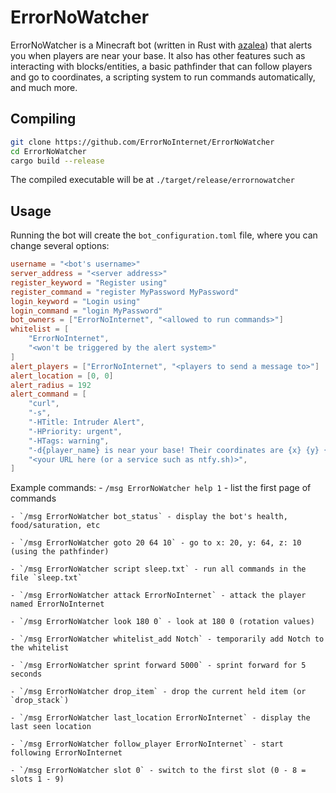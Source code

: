 # ErrorNoWatcher
ErrorNoWatcher is a Minecraft bot (written in Rust with [azalea](https://github.com/mat-1/azalea)) that alerts you when players are near your base. It also has other features such as interacting with blocks/entities, a basic pathfinder that can follow players and go to coordinates, a scripting system to run commands automatically, and much more.

## Compiling
```sh
git clone https://github.com/ErrorNoInternet/ErrorNoWatcher
cd ErrorNoWatcher
cargo build --release
```
The compiled executable will be at `./target/release/errornowatcher`

## Usage
Running the bot will create the `bot_configuration.toml` file, where you can change several options:
```toml
username = "<bot's username>"
server_address = "<server address>"
register_keyword = "Register using"
register_command = "register MyPassword MyPassword"
login_keyword = "Login using"
login_command = "login MyPassword"
bot_owners = ["ErrorNoInternet", "<allowed to run commands>"]
whitelist = [
	"ErrorNoInternet",
	"<won't be triggered by the alert system>"
]
alert_players = ["ErrorNoInternet", "<players to send a message to>"]
alert_location = [0, 0]
alert_radius = 192
alert_command = [
	"curl",
	"-s",
	"-HTitle: Intruder Alert",
	"-HPriority: urgent",
	"-HTags: warning",
	"-d{player_name} is near your base! Their coordinates are {x} {y} {z}.",
	"<your URL here (or a service such as ntfy.sh)>",
]
```

Example commands:
	- `/msg ErrorNoWatcher help 1` - list the first page of commands

	- `/msg ErrorNoWatcher bot_status` - display the bot's health, food/saturation, etc

	- `/msg ErrorNoWatcher goto 20 64 10` - go to x: 20, y: 64, z: 10 (using the pathfinder)

	- `/msg ErrorNoWatcher script sleep.txt` - run all commands in the file `sleep.txt`

	- `/msg ErrorNoWatcher attack ErrorNoInternet` - attack the player named ErrorNoInternet

	- `/msg ErrorNoWatcher look 180 0` - look at 180 0 (rotation values)

	- `/msg ErrorNoWatcher whitelist_add Notch` - temporarily add Notch to the whitelist

	- `/msg ErrorNoWatcher sprint forward 5000` - sprint forward for 5 seconds

	- `/msg ErrorNoWatcher drop_item` - drop the current held item (or `drop_stack`)

	- `/msg ErrorNoWatcher last_location ErrorNoInternet` - display the last seen location

	- `/msg ErrorNoWatcher follow_player ErrorNoInternet` - start following ErrorNoInternet

	- `/msg ErrorNoWatcher slot 0` - switch to the first slot (0 - 8 = slots 1 - 9)
